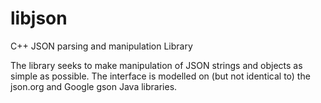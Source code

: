 # libjson

C++ JSON parsing and manipulation Library

The library seeks to make manipulation of JSON strings and objects as simple as possible. The interface is modelled on (but not identical to) the json.org and Google gson Java libraries.

